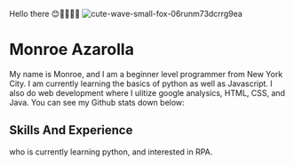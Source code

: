 Hello there 😊👨🏻‍💻🎉
![cute-wave-small-fox-06runm73dcrrg9ea](https://user-images.githubusercontent.com/128243732/226127023-3f7dca1f-d119-4d41-bee2-31e9d4434d31.gif)

# Monroe Azarolla

My name is Monroe, and I am a beginner level programmer from New York City. I am currently learning the basics of python as well as Javascript. I also do web development where I ulitize google analysics, HTML, CSS, and Java. You can see my Github stats down below: 

## Skills And Experience





who is currently learning python, and interested in RPA. 


